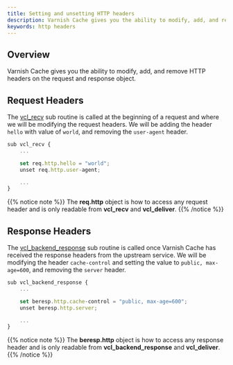```yaml
---
title: Setting and unsetting HTTP headers
description: Varnish Cache gives you the ability to modify, add, and remove HTTP headers on the request and response object.
keywords: http headers
---
```


## Overview

Varnish Cache gives you the ability to modify, add, and remove HTTP headers on the request and response object.

## Request Headers

The [vcl_recv](https://varnish-cache.org/docs/trunk/users-guide/vcl-built-in-subs.html#vcl-recv) sub routine is called at the beginning of a request and where we will be modifying the request headers. We will be adding the header `hello` with value of `world`, and removing the `user-agent` header.

```js
sub vcl_recv {
    ...

    set req.http.hello = "world";
    unset req.http.user-agent;

    ...
}
```

{{% notice note %}}
The **req.http** object is how to access any request header and is only readable from **vcl_recv** and **vcl_deliver**.
{{% /notice %}}

## Response Headers

The [vcl_backend_response](https://varnish-cache.org/docs/trunk/users-guide/vcl-built-in-subs.html#vcl-backend-response) sub routine is called once Varnish Cache has received the response headers from the upstream service. We will be modifying the header `cache-control` and setting the value to `public, max-age=600`, and removing the `server` header.

```js
sub vcl_backend_response {
    ...

    set beresp.http.cache-control = "public, max-age=600";
    unset beresp.http.server;

    ...
}
```

{{% notice note %}}
The **beresp.http** object is how to access any response header and is only readable from **vcl_backend_response** and **vcl_deliver**.
{{% /notice %}}